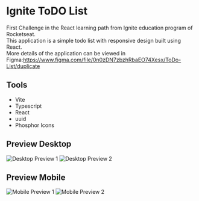# Ignite ToDO List

First Challenge in the React learning path from Ignite education program of Rocketseat.<br>
This application is a simple todo list with responsive design built using React.<br>
More details of the application can be viewed in Figma:https://www.figma.com/file/0n0zDN7zbzhRbaEO74Xesx/ToDo-List/duplicate<br>

## Tools
- Vite
- Typescript
- React
- uuid
- Phosphor Icons

## Preview Desktop
![Desktop Preview 1](https://i.imgur.com/VuHKPt7.png)
![Desktop Preview 2](https://i.imgur.com/Q1svLdN.png)

## Preview Mobile
![Mobile Preview 1](https://i.imgur.com/IESBrXm.png)
![Mobile Preview 2](https://i.imgur.com/NKNsmdJ.png)

